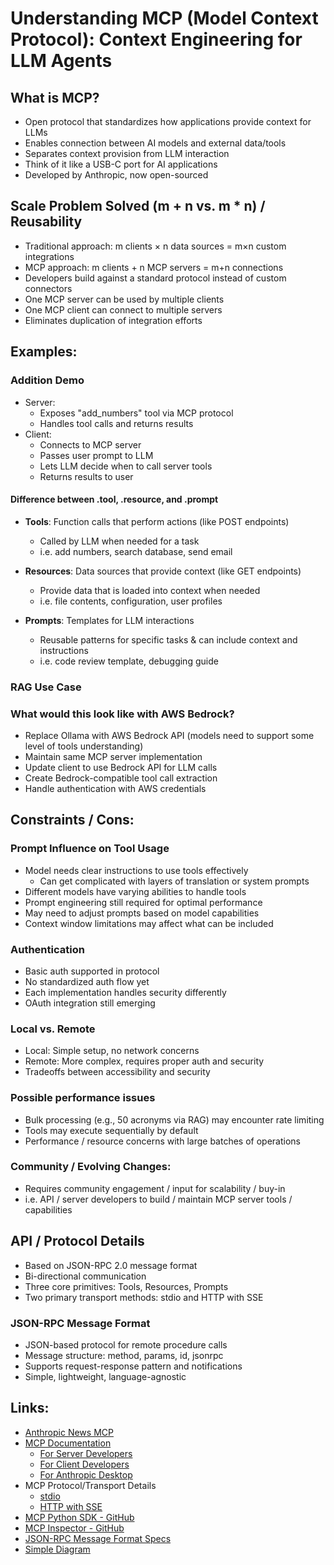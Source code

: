 # Understanding MCP (Model Context Protocol): Context Engineering for LLM Agents
## What is MCP?
- Open protocol that standardizes how applications provide context for LLMs
- Enables connection between AI models and external data/tools
- Separates context provision from LLM interaction
- Think of it like a USB-C port for AI applications
- Developed by Anthropic, now open-sourced

## Scale Problem Solved (m + n vs. m * n) / Reusability
- Traditional approach: m clients × n data sources = m×n custom integrations
- MCP approach: m clients + n MCP servers = m+n connections
- Developers build against a standard protocol instead of custom connectors
- One MCP server can be used by multiple clients
- One MCP client can connect to multiple servers
- Eliminates duplication of integration efforts

## Examples:
### Addition Demo
- Server:
  - Exposes "add_numbers" tool via MCP protocol
  - Handles tool calls and returns results
- Client:
  - Connects to MCP server
  - Passes user prompt to LLM
  - Lets LLM decide when to call server tools
  - Returns results to user

#### Difference between .tool, .resource, and .prompt
- **Tools**: Function calls that perform actions (like POST endpoints)
  - Called by LLM when needed for a task
  - i.e. add numbers, search database, send email

- **Resources**: Data sources that provide context (like GET endpoints)
  - Provide data that is loaded into context when needed
  - i.e. file contents, configuration, user profiles

- **Prompts**: Templates for LLM interactions
  - Reusable patterns for specific tasks & can include context and instructions
  - i.e. code review template, debugging guide

### RAG Use Case


### What would this look like with AWS Bedrock?
- Replace Ollama with AWS Bedrock API (models need to support some level of tools understanding)
- Maintain same MCP server implementation
- Update client to use Bedrock API for LLM calls
- Create Bedrock-compatible tool call extraction
- Handle authentication with AWS credentials

## Constraints / Cons:
### Prompt Influence on Tool Usage
- Model needs clear instructions to use tools effectively
    - Can get complicated with layers of translation or system prompts
- Different models have varying abilities to handle tools
- Prompt engineering still required for optimal performance
- May need to adjust prompts based on model capabilities
- Context window limitations may affect what can be included

### Authentication
- Basic auth supported in protocol
- No standardized auth flow yet
- Each implementation handles security differently
- OAuth integration still emerging

### Local vs. Remote
- Local: Simple setup, no network concerns
- Remote: More complex, requires proper auth and security
- Tradeoffs between accessibility and security

### Possible performance issues
- Bulk processing (e.g., 50 acronyms via RAG) may encounter rate limiting
- Tools may execute sequentially by default
- Performance / resource concerns with large batches of operations

### Community / Evolving Changes:
- Requires community engagement / input for scalability / buy-in
- i.e. API / server developers to build / maintain MCP server tools / capabilities

## API / Protocol Details
- Based on JSON-RPC 2.0 message format
- Bi-directional communication
- Three core primitives: Tools, Resources, Prompts
- Two primary transport methods: stdio and HTTP with SSE

### JSON-RPC Message Format
- JSON-based protocol for remote procedure calls
- Message structure: method, params, id, jsonrpc
- Supports request-response pattern and notifications
- Simple, lightweight, language-agnostic

## Links:
- [Anthropic News MCP](https://www.anthropic.com/news/model-context-protocol)
- [MCP Documentation](https://modelcontextprotocol.io/)
  - [For Server Developers](https://modelcontextprotocol.io/quickstart/server)
  - [For Client Developers](https://modelcontextprotocol.io/quickstart/client)
  - [For Anthropic Desktop](https://modelcontextprotocol.io/quickstart/user)
- MCP Protocol/Transport Details
  - [stdio](https://modelcontextprotocol.io/specification/2024-11-05/basic/transports#stdio)
  - [HTTP with SSE](https://modelcontextprotocol.io/specification/2024-11-05/basic/transports#http-with-sse)
- [MCP Python SDK - GitHub](https://github.com/modelcontextprotocol/python-sdk)
- [MCP Inspector - GitHub](https://github.com/modelcontextprotocol/inspector)
- [JSON-RPC Message Format Specs](https://www.jsonrpc.org/specification)
- [Simple Diagram](https://excalidraw.com/#room=49425c43b5056c26b32a,gH9WmCt3kAgtECkg3vat7g)